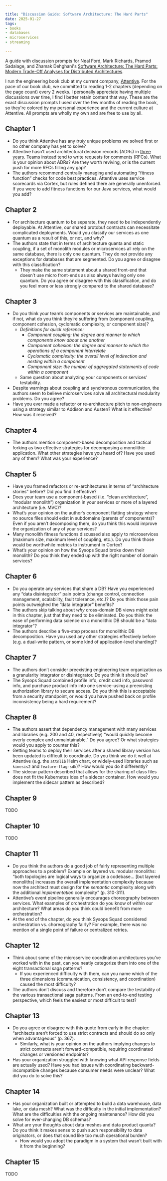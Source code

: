 ```yaml
---

title: "Discussion Guide: Software Architecture: The Hard Parts"
date: 2025-01-27
tags:
- books
- databases
- microservices
- streaming

---
```


A guide with discussion prompts for Neal Ford, Mark Richards, Pramod Sadalage, and Zhamak Dehghani's [Software Architecture: The Hard Parts: Modern Trade-Off Analyses for Distributed Architectures](https://www.oreilly.com/library/view/software-architecture-the/9781492086888/).

I run the engineering book club at my current company, [Attentive](https://www.attentive.com/). For the pace of our book club, we committed to reading 1-2 chapters (depending on the page count) every 2 weeks. I personally appreciate having multiple discussions over time, I find I better retain content that way. These are the exact discussion prompts I used over the few months of reading the book, so they're colored by my personal experience and the current culture at Attentive. All prompts are wholly my own and are free to use by all.

## Chapter 1

- Do you think Attentive has any _truly_ unique problems we solved first or no other company has yet to solve?  
- Attentive hasn’t used architectural decision records (ADRs) in [three years](https://github.com/attentive-mobile/code/tree/master/docs/architecture/decisions "https://github.com/attentive-mobile/code/tree/master/docs/architecture/decisions"). Teams instead tend to write requests for comments (RFCs). What is your opinion about ADRs? Are they worth reviving, or is the current push for more RFCs filling any gap?  
- The authors recommend centrally managing and automating “fitness function” checks for code best practices. Attentive uses service scorecards via Cortex, but rules defined there are generally unenforced. If you were to add fitness functions for our Java services, what would you add?

## Chapter 2

- For architecture quantum to be separate, they need to be independently deployable. At Attentive, our shared protobuf contracts can necessitate complicated deployments. Would you classify our services as one quantum as a result of this, or not, and why?
- The authors state that in terms of architecture quanta and static coupling, if a set of monolith modules or microservices all rely on the same database, there is only one quantum. They do not provide any exceptions for databases that are segmented. Do you agree or disagree with this classification?
  - They make the same statement about a shared front-end that doesn’t use micro front-ends as also always having only one quantum. Do you agree or disagree with this classification, and do you feel more or less strongly compared to the shared database?

## Chapter 3

- Do you think your team’s components or services are maintainable, and if not, what do you think they’re suffering from (component coupling, component cohesion, cyclomatic complexity, or component size)?
  - _Definitions for quick reference:_
    - _Component coupling: the degree and manner to which components know about one another_
    - _Component cohesion: the degree and manner to which the operations of a component interrelate_
    - _Cyclomatic complexity: the overall level of indirection and nesting within a component_
    - _Component size: the number of aggregated statements of code within a component_
  - Same question about analyzing your components or services' testability.
- Despite warnings about coupling and synchronous communication, the authors seem to believe microservices solve all architectural modularity problems. Do you agree?
- Have you ever made a refactor or re-architecture pitch to non-engineers using a strategy similar to Addison and Austen? What is it effective? How was it received?

## Chapter 4

- The authors mention component-based decomposition and tactical forking as two effective strategies for decomposing a monolithic application. What other strategies have you heard of? Have you used any of them? What was your experience?

## Chapter 5

- Have you framed refactors or re-architectures in terms of “architecture stories” before? Did you find it effective?
- Does your team use a component-based (i.e. “clean architecture”, “modular monolith”) organization in your services or more of a layered architecture (i.e. MVC)?
- What’s your opinion on the author’s component flatting strategy where no source files should exist in subdomains (parents of components)? Even if you aren’t decomposing them, do you think this would improve the organization of any of your services?
- Many monolith fitness functions discussed also apply to microservices (maximum size, maximum level of coupling, etc.). Do you think those would be worthwhile metrics to instrument in Cortex?
- What’s your opinion on how the Sysops Squad broke down their monolith? Do you think they ended up with the right number of domain services?

## Chapter 6

- Do you operate any services that share a DB? Have you experienced any “data disintegrator” pain points (change control, connection management, scalability, fault tolerance, etc.)? Do you think those pain points outweighed the “data integrator” benefits?
- The authors skip talking about _why_ cross-domain DB views might exist in this chapter, just that they need to be eliminated. Do you think the ease of performing data science on a monolithic DB should be a “data integrator”?
- The authors describe a five-step process for monolithic DB decomposition. Have you used any other strategies effectively before (e.g. a dual-write pattern, or some kind of application-level sharding)?

## Chapter 7

- The authors don’t consider preexisting engineering team organization as a granularity integrator or disintegrator. Do you think it should be?
- The Sysops Squad combined profile info, credit card info, password info, and purchase product info into one service–using a preexisting authorization library to secure access. Do you think this is acceptable from a security standpoint, or would you have pushed back on profile inconsistency being a hard requirement?

## Chapter 8

- The authors assert that dependency management with many services and libraries (e.g. 200 and 40, respectively) “would quickly become overly complex and unmaintainable.” Do you agree? Or what strategies would you apply to counter this?
- Getting teams to deploy their services after a shared library version has been updated is difficult to coordinate. Do you think we do it well at Attentive (e.g. the `attnlib` Helm chart, or widely-used libraries such as `kinesis2` and `feature-flag-sdk`)? How would you do it differently?
- The sidecar pattern described that allows for the sharing of class files does not fit the Kubernetes idea of a sidecar container. How would you implement the sidecar pattern as described?

## Chapter 9

TODO

## Chapter 10

TODO

## Chapter 11

- Do you think the authors do a good job of fairly representing multiple approaches to a problem? Example on layered vs. modular monoliths: “both topologies are logical ways to organize a codebase… [but layered monoliths] increases the overall implementation complexity because now the architect must design for the _semantic_ complexity along with the additional _implementation_ complexity” (p. 310-311).
- Attentive’s event pipeline generally encourages choreography between services. What examples of orchestration do you know of within our architecture? What areas do you think could benefit from more orchestration?
- At the end of the chapter, do you think Sysops Squad considered orchestration vs. choreography fairly? For example, there was no mention of a single point of failure or centralized retries.

## Chapter 12

- Think about some of the microservice coordination architectures you’ve worked with in the past, can you neatly categorize them into one of the eight transactional saga patterns?
  - If you experienced difficulty with them, can you name which of the three dimensions (communication, consistency, and coordination) caused the most difficulty?
- The authors don’t discuss and therefore don’t compare the testability of the various transactional saga patterns. From an end-to-end testing perspective, which feels the easiest or most difficult to test?

## Chapter 13

- Do you agree or disagree with this quote from early in the chapter: “architects aren’t forced to use strict contracts and should do so only when advantageous” (p. 367).
  - Similarly, what is your opinion on the authors implying changes to strict contracts aren’t forward-compatible, requiring coordinated changes or versioned endpoints?
- Has your organization struggled with knowing what API response fields are actually used? Have you had issues with coordinating backward-incompatible changes because consumer needs were unclear? What did you do to solve this?

## Chapter 14

- Has your organization built or attempted to build a data warehouse, data lake, or data mesh? What was the difficulty in the initial implementation? What are the difficulties with the ongoing maintenance? How did you solve for ever-changing DB schemas?
- What are your thoughts about data meshes and data product quanta? Do you think it makes sense to push such responsibility to data originators, or does that sound like too much operational burden?
  - How would you adopt the paradigm in a system that wasn’t built with it from the beginning?

## Chapter 15

TODO
<!--stackedit_data:
eyJoaXN0b3J5IjpbLTYzNzM5NzQ4Myw1NjM1Mzk5NDYsLTgwNT
YwMTg3XX0=
-->